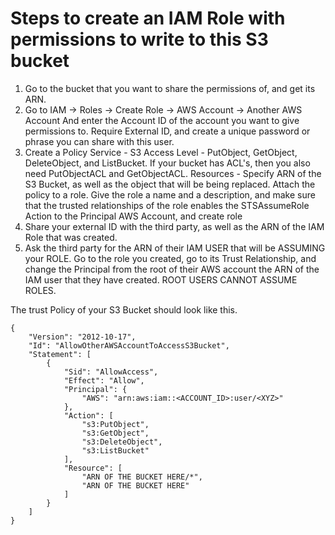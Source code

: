 # Steps to create an IAM Role with permissions to write to this S3 bucket
1) Go to the bucket that you want to share the permissions of, and get its ARN.
2) Go to IAM -> Roles -> Create Role -> AWS Account -> Another AWS Account 
    And enter the Account ID of the account you want to give permissions to.
    Require External ID, and create a unique password or phrase you can share with this user.
3) Create a Policy
    Service - S3
    Access Level - PutObject, GetObject, DeleteObject, and ListBucket. If your bucket has ACL's, then you also need PutObjectACL and GetObjectACL.
    Resources - Specify ARN of the S3 Bucket, as well as the object that will be being replaced.
    Attach the policy to a role.
    Give the role a name and a description, and make sure that the trusted relationships of the role enables the STSAssumeRole Action to the Principal AWS Account, and create role
4) Share your external ID with the third party, as well as the ARN of the IAM Role that was created.
5) Ask the third party for the ARN of their IAM USER that will be ASSUMING your ROLE. Go to the role you created, go to its Trust Relationship, and change the Principal from the root of their AWS account the ARN of the IAM user that they have created. ROOT USERS CANNOT ASSUME ROLES. 



The trust Policy of your S3 Bucket should look like this.

```
{
    "Version": "2012-10-17",
    "Id": "AllowOtherAWSAccountToAccessS3Bucket",
    "Statement": [
        {
            "Sid": "AllowAccess",
            "Effect": "Allow",
            "Principal": {
                "AWS": "arn:aws:iam::<ACCOUNT_ID>:user/<XYZ>"
            },
            "Action": [
                "s3:PutObject",
                "s3:GetObject",
                "s3:DeleteObject",
                "s3:ListBucket"
            ],
            "Resource": [
                "ARN OF THE BUCKET HERE/*",
                "ARN OF THE BUCKET HERE"         
            ]
        }
    ]
}
```


